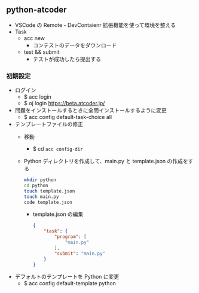 ## python-atcoder

* VSCode の Remote - DevContaienr 拡張機能を使って環境を整える
* Task
  * acc new
    * コンテストのデータをダウンロード
  * test && submit
    * テストが成功したら提出する


### 初期設定

* ログイン
  * $ acc login
  * $ oj login https://beta.atcoder.jp/
* 問題をインストールするときに全問インストールするように変更
  * $ acc config default-task-choice all
* テンプレートファイルの修正
  * 移動
    * $ cd `acc config-dir`
  * Python ディレクトリを作成して、main.py と template.json の作成をする
    ```sh
    mkdir python
    cd python
    touch template.json
    touch main.py
    code template.json
    ```

    * template.json の編集
      ```json
      {
          "task": {
              "program": [
                  "main.py"
              ],
              "submit": "main.py"
          }
      }
      ```
* デフォルトのテンプレートを Python に変更
  * $ acc config default-template python